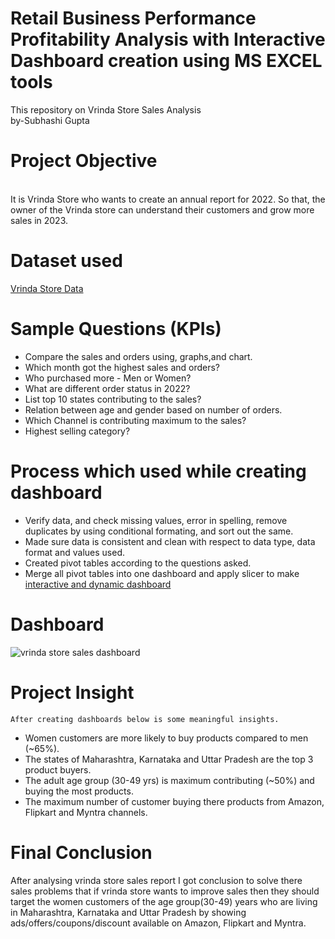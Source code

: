 # Retail Business Performance Profitability Analysis with Interactive Dashboard creation using MS EXCEL tools
This repository on Vrinda Store Sales Analysis 
<br>
by-Subhashi Gupta
<br>

# Project Objective
<br>
It is Vrinda Store who wants to create an annual report for 2022. So that, the owner of the Vrinda store can understand their customers and grow more sales in 2023.

# Dataset used
 [Vrinda Store Data](https://github.com/subhashigupta01/Vrinda-Store-Data-Analysis/blob/acd8e3f1c77dec57661fa588b3990242eddd455c/vrinda%20sales%20report%20analysis.xlsx)


# Sample Questions (KPIs)

   * Compare the sales and orders using, graphs,and chart.
   * Which month got the highest sales and orders?
   * Who purchased more - Men or Women?
   * What are different order status in 2022?
   * List top 10 states contributing to the sales?
   * Relation between age and gender based on number of orders.
   * Which Channel is contributing maximum to the sales?
   * Highest selling category?

  # Process which used while creating dashboard
   * Verify data, and check missing values, error in spelling, remove duplicates by using              conditional formating, and sort out the same.
   * Made sure data is consistent and clean with respect to data type, data format and values used.
   * Created pivot tables according to the questions asked.
   * Merge all pivot tables into one dashboard and apply slicer to make [interactive and dynamic dashboard](https://github.com/subhashigupta01/Vrinda-Store-Data-Analysis/blob/acd8e3f1c77dec57661fa588b3990242eddd455c/vrinda%20store%20sales%20dashboard.png)

  # Dashboard
  ![vrinda store sales dashboard](https://github.com/subhashigupta01/Vrinda-Store-Data-Analysis/assets/156787187/fc5b1888-0fed-499d-98fb-afad3499ba52)

  # Project Insight 
    After creating dashboards below is some meaningful insights. 
  * Women customers are more likely to buy products compared to men (~65%).
  * The states of Maharashtra, Karnataka and Uttar Pradesh are the top 3 product buyers.
  * The adult age group (30-49 yrs) is maximum contributing (~50%) and buying the most products.
  * The maximum number of customer buying there products from Amazon, Flipkart and Myntra channels.

 # Final Conclusion
   After analysing vrinda store sales report I got conclusion to solve there sales problems that if vrinda store wants to improve sales then they should target the women customers of the age group(30-49) years who are living in Maharashtra, Karnataka and Uttar Pradesh by showing  
   ads/offers/coupons/discount available on Amazon, Flipkart and Myntra.



